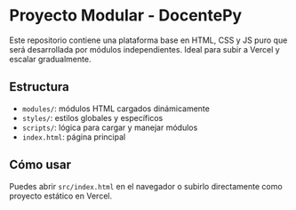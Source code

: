 # Proyecto Modular - DocentePy

Este repositorio contiene una plataforma base en HTML, CSS y JS puro que será desarrollada por módulos independientes. Ideal para subir a Vercel y escalar gradualmente.

## Estructura
- `modules/`: módulos HTML cargados dinámicamente
- `styles/`: estilos globales y específicos
- `scripts/`: lógica para cargar y manejar módulos
- `index.html`: página principal

## Cómo usar
Puedes abrir `src/index.html` en el navegador o subirlo directamente como proyecto estático en Vercel.
